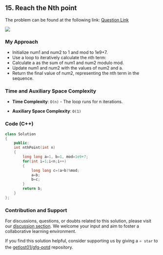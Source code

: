 ## 15. Reach the Nth point
The problem can be found at the following link: [Question Link](https://www.geeksforgeeks.org/problems/reach-the-nth-point5433/1)

![](https://badgen.net/badge/Level/Easy/green)

### My Approach
- Initialize num1 and num2 to 1 and mod to 1e9+7.
- Use a loop to iteratively calculate the nth term:
- Calculate a as the sum of num1 and num2 modulo mod.
- Update num1 and num2 with the values of num2 and a.
- Return the final value of num2, representing the nth term in the sequence.

### Time and Auxiliary Space Complexity

- **Time Complexity**: `O(n)` - The loop runs for n iterations.

- **Auxiliary Space Complexity**: `O(1)`

### Code (C++)
```cpp
class Solution
{
	public:
	int nthPoint(int n)
	{
	    long long a=1, b=1, mod=1e9+7;
	    for(int i=1;i<n;i++)
	    {
	        long long c=(a+b)%mod;
	        a=b;
	        b=c;
	    }
	    return b;
	}
};
```

### Contribution and Support

For discussions, questions, or doubts related to this solution, please visit our [discussion section](https://github.com/getlost01/gfg-potd/discussions). We welcome your input and aim to foster a collaborative learning environment.

If you find this solution helpful, consider supporting us by giving a `⭐ star` to the [getlost01/gfg-potd](https://github.com/getlost01/gfg-potd) repository.
